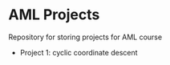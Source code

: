 # AML Projects

Repository for storing projects for AML course

- Project 1: cyclic coordinate descent